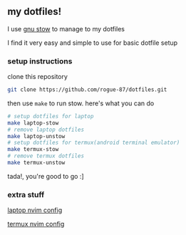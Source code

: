 ## my dotfiles!

I use [gnu stow](https://www.gnu.org/software/stow/) to manage to my dotfiles

I find it very easy and simple to use for basic dotfile setup

### setup instructions

clone this repository

```sh
git clone https://github.com/rogue-87/dotfiles.git
```

then use `make` to run stow. here's what you can do

```sh
# setup dotfiles for laptop
make laptop-stow
# remove laptop dotfiles
make laptop-unstow
# setup dotfiles for termux(android terminal emulator)
make termux-stow
# remove termux dotfiles
make termux-unstow
```

tada!, you're good to go :]

### extra stuff

[laptop nvim config](https://github.com/rogue-87/dotfiles/blob/master/profiles/laptop/nvim/.config/nvim/note.md)

[termux nvim config](https://github.com/rogue-87/dotfiles/blob/master/profiles/termux/nvim/.config/nvim/note.md)
